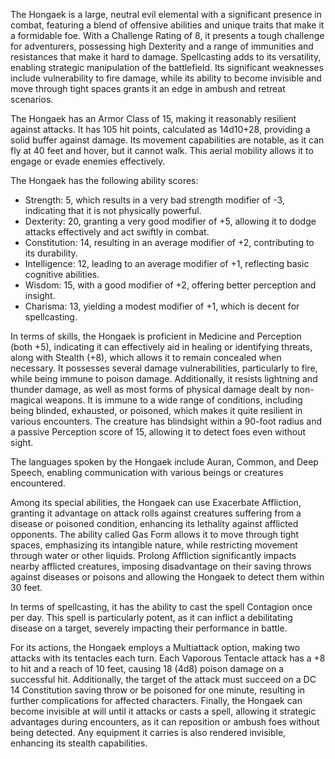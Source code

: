 The Hongaek is a large, neutral evil elemental with a significant presence in combat, featuring a blend of offensive abilities and unique traits that make it a formidable foe. With a Challenge Rating of 8, it presents a tough challenge for adventurers, possessing high Dexterity and a range of immunities and resistances that make it hard to damage. Spellcasting adds to its versatility, enabling strategic manipulation of the battlefield. Its significant weaknesses include vulnerability to fire damage, while its ability to become invisible and move through tight spaces grants it an edge in ambush and retreat scenarios.

The Hongaek has an Armor Class of 15, making it reasonably resilient against attacks. It has 105 hit points, calculated as 14d10+28, providing a solid buffer against damage. Its movement capabilities are notable, as it can fly at 40 feet and hover, but it cannot walk. This aerial mobility allows it to engage or evade enemies effectively. 

The Hongaek has the following ability scores:
- Strength: 5, which results in a very bad strength modifier of -3, indicating that it is not physically powerful.
- Dexterity: 20, granting a very good modifier of +5, allowing it to dodge attacks effectively and act swiftly in combat.
- Constitution: 14, resulting in an average modifier of +2, contributing to its durability.
- Intelligence: 12, leading to an average modifier of +1, reflecting basic cognitive abilities.
- Wisdom: 15, with a good modifier of +2, offering better perception and insight.
- Charisma: 13, yielding a modest modifier of +1, which is decent for spellcasting.

In terms of skills, the Hongaek is proficient in Medicine and Perception (both +5), indicating it can effectively aid in healing or identifying threats, along with Stealth (+8), which allows it to remain concealed when necessary. It possesses several damage vulnerabilities, particularly to fire, while being immune to poison damage. Additionally, it resists lightning and thunder damage, as well as most forms of physical damage dealt by non-magical weapons. It is immune to a wide range of conditions, including being blinded, exhausted, or poisoned, which makes it quite resilient in various encounters. The creature has blindsight within a 90-foot radius and a passive Perception score of 15, allowing it to detect foes even without sight.

The languages spoken by the Hongaek include Auran, Common, and Deep Speech, enabling communication with various beings or creatures encountered.

Among its special abilities, the Hongaek can use Exacerbate Affliction, granting it advantage on attack rolls against creatures suffering from a disease or poisoned condition, enhancing its lethality against afflicted opponents. The ability called Gas Form allows it to move through tight spaces, emphasizing its intangible nature, while restricting movement through water or other liquids. Prolong Affliction significantly impacts nearby afflicted creatures, imposing disadvantage on their saving throws against diseases or poisons and allowing the Hongaek to detect them within 30 feet.

In terms of spellcasting, it has the ability to cast the spell Contagion once per day. This spell is particularly potent, as it can inflict a debilitating disease on a target, severely impacting their performance in battle.

For its actions, the Hongaek employs a Multiattack option, making two attacks with its tentacles each turn. Each Vaporous Tentacle attack has a +8 to hit and a reach of 10 feet, causing 18 (4d8) poison damage on a successful hit. Additionally, the target of the attack must succeed on a DC 14 Constitution saving throw or be poisoned for one minute, resulting in further complications for affected characters. Finally, the Hongaek can become invisible at will until it attacks or casts a spell, allowing it strategic advantages during encounters, as it can reposition or ambush foes without being detected. Any equipment it carries is also rendered invisible, enhancing its stealth capabilities.